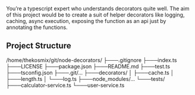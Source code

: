 You’re a typescript expert who understands decorators quite well. The aim of this project would be to create a suit of helper decorators like logging, caching, async execution, exposing the function as an api just by annotating the functions.

## Project Structure

/home/thekosmix/git/node-decorators/
├───.gitignore
├───index.ts
├───LICENSE
├───package.json
├───README.md
├───test.ts
├───tsconfig.json
├───.git/...
├───decorators/
│   ├───cache.ts
│   ├───length.ts
│   └───log.ts
├───node_modules/...
└───tests/
    ├───calculator-service.ts
    └───user-service.ts
